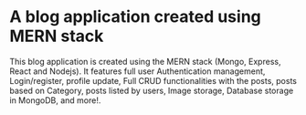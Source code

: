 # A blog application created using MERN stack

This blog application is created using the MERN stack (Mongo, Express, React and Nodejs). It features full user Authentication management, Login/register, profile update, Full CRUD functionalities with the posts, posts based on Category, posts listed by users, Image storage, Database storage in MongoDB, and more!.
